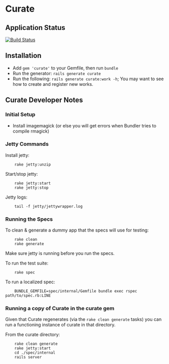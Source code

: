 # Curate

## Application Status

[![Build Status](https://travis-ci.org/ndlib/curate.png)](https://travis-ci.org/ndlib/curate)

## Installation

* Add `gem 'curate'` to your Gemfile, then run `bundle`
* Run the generator: `rails generate curate`
* Run the following: `rails generate curate:work -h`; You may want to see how to create and register new works.

## Curate Developer Notes

### Initial Setup

* Install imagemagick (or else you will get errors when Bundler tries to compile rmagick)

### Jetty Commands

Install jetty:

        rake jetty:unzip

Start/stop jetty:

        rake jetty:start
        rake jetty:stop

Jetty logs:

        tail -f jetty/jettywrapper.log

### Running the Specs

To clean & generate a dummy app that the specs will use for testing:

        rake clean
        rake generate

Make sure jetty is running before you run the specs.

To run the test suite:

        rake spec

To run a localized spec:

        BUNDLE_GEMFILE=spec/internal/Gemfile bundle exec rspec path/to/spec.rb:LINE

### Running a copy of Curate in the curate gem

Given that Curate regenerates (via the `rake clean generate` tasks) you can run a functioning instance of curate in that directory.

From the curate directory:

        rake clean generate
        rake jetty:start
        cd ./spec/internal
        rails server
